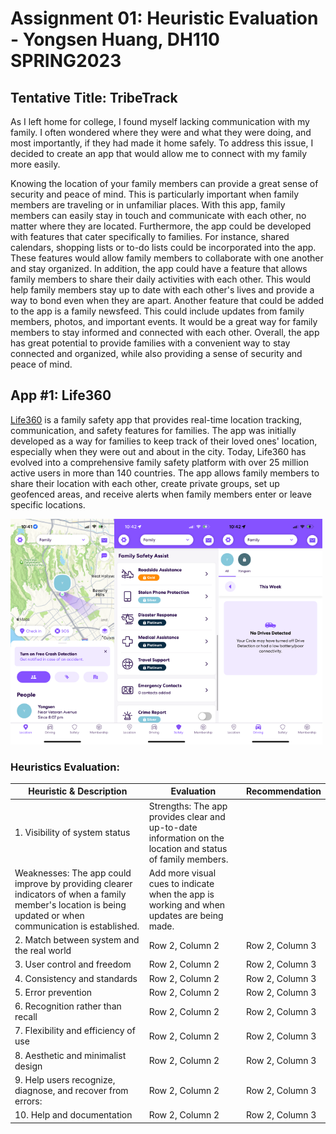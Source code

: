 # Assignment 01: Heuristic Evaluation - Yongsen Huang, DH110 SPRING2023

## Tentative Title: TribeTrack
As I left home for college, I found myself lacking communication with my family. I often wondered where they were and what they were doing, and most importantly, if they had made it home safely. To address this issue, I decided to create an app that would allow me to connect with my family more easily.

Knowing the location of your family members can provide a great sense of security and peace of mind. This is particularly important when family members are traveling or in unfamiliar places. With this app, family members can easily stay in touch and communicate with each other, no matter where they are located. Furthermore, the app could be developed with features that cater specifically to families. For instance, shared calendars, shopping lists or to-do lists could be incorporated into the app. These features would allow family members to collaborate with one another and stay organized. In addition, the app could have a feature that allows family members to share their daily activities with each other. This would help family members stay up to date with each other's lives and provide a way to bond even when they are apart. Another feature that could be added to the app is a family newsfeed. This could include updates from family members, photos, and important events. It would be a great way for family members to stay informed and connected with each other. Overall, the app has great potential to provide families with a convenient way to stay connected and organized, while also providing a sense of security and peace of mind.

## App #1: Life360
[Life360](https://www.life360.com) is a family safety app that provides real-time location tracking, communication, and safety features for families. The app was initially developed as a way for families to keep track of their loved ones' location, especially when they were out and about in the city. Today, Life360 has evolved into a comprehensive family safety platform with over 25 million active users in more than 140 countries. The app allows family members to share their location with each other, create private groups, set up geofenced areas, and receive alerts when family members enter or leave specific locations.

<img src="./Life1.PNG" width="33%"><img src="./Life2.PNG" width="33%"><img src="./Life3.PNG" width="33%">

### Heuristics Evaluation:

| Heuristic & Description | Evaluation | Recommendation |
| --------------- | --------------- | --------------- |
| 1. Visibility of system status | Strengths: The app provides clear and up-to-date information on the location and status of family members.
Weaknesses: The app could improve by providing clearer indicators of when a family member's location is being updated or when communication is established. | Add more visual cues to indicate when the app is working and when updates are being made. |
| 2. Match between system and the real world | Row 2, Column 2 | Row 2, Column 3 |
| 3. User control and freedom | Row 2, Column 2 | Row 2, Column 3 |
| 4. Consistency and standards | Row 2, Column 2 | Row 2, Column 3 |
| 5. Error prevention | Row 2, Column 2 | Row 2, Column 3 |
| 6. Recognition rather than recall | Row 2, Column 2 | Row 2, Column 3 |
| 7. Flexibility and efficiency of use | Row 2, Column 2 | Row 2, Column 3 |
| 8. Aesthetic and minimalist design | Row 2, Column 2 | Row 2, Column 3 |
| 9. Help users recognize, diagnose, and recover from errors: | Row 2, Column 2 | Row 2, Column 3 |
| 10. Help and documentation | Row 2, Column 2 | Row 2, Column 3 |

